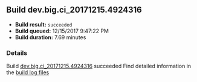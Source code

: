 ## Build dev.big.ci_20171215.4924316
- **Build result:** `succeeded`
- **Build queued:** 12/15/2017 9:47:22 PM
- **Build duration:** 7.69 minutes
### Details
Build [dev.big.ci_20171215.4924316](https://winappstudio.visualstudio.com/web/build.aspx?pcguid=a4ef43be-68ce-4195-a619-079b4d9834c2&builduri=vstfs%3a%2f%2f%2fBuild%2fBuild%2f24316) succeeded
Find detailed information in the [build log files](https://uwpctdiags.blob.core.windows.net/buildlogs/dev.big.ci_20171215.4924316_logs.zip)

